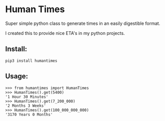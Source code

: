# Human Times
Super simple python class to generate times in an easily digestible format.

I created this to provide nice ETA's in my python projects.

## Install:
`pip3 install humantimes`

## Usage:
```
>>> from humantimes import HumanTimes
>>> HumanTimes().get(5400)
'1 Hour 30 Minutes'
>>> HumanTimes().get(7_200_000)
'2 Months 3 Weeks'
>>> HumanTimes().get(100_000_000_000)
'3170 Years 0 Months'
```
